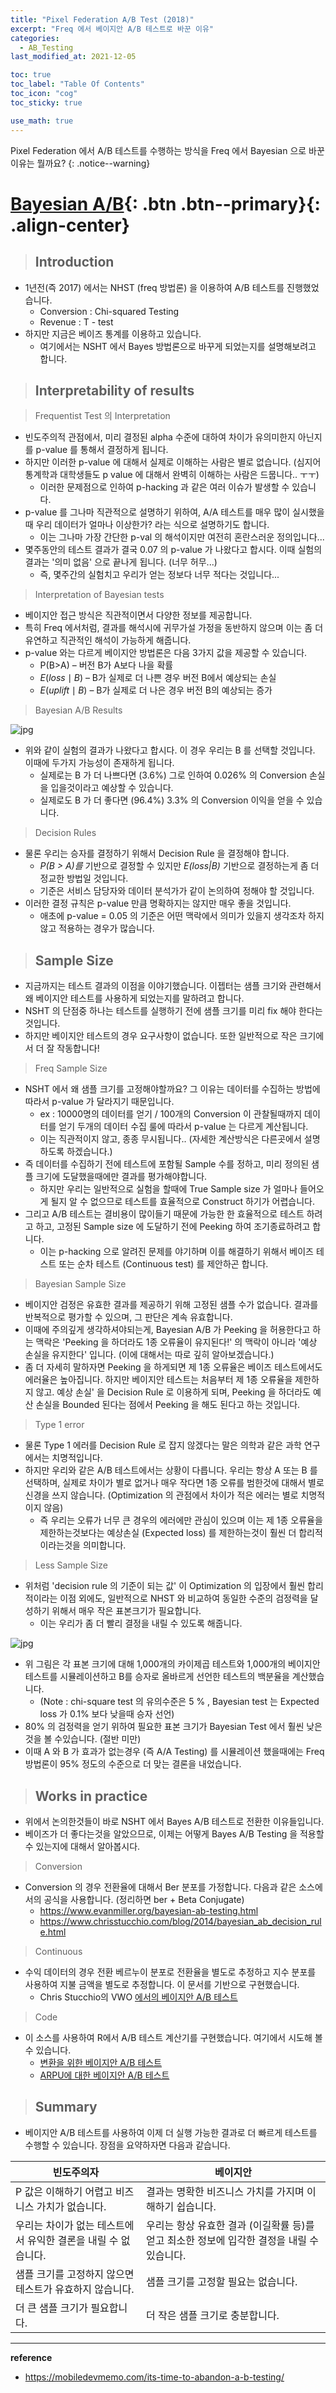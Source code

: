 ```yaml
---
title: "Pixel Federation A/B Test (2018)"
excerpt: "Freq 에서 베이지안 A/B 테스트로 바꾼 이유"
categories:
  - AB_Testing
last_modified_at: 2021-12-05

toc: true
toc_label: "Table Of Contents"
toc_icon: "cog"
toc_sticky: true

use_math: true
---
```


Pixel Federation 에서 A/B 테스트를 수행하는 방식을 Freq 에서 Bayesian 으로 바꾼 이유는 뭘까요?
{: .notice--warning}

# [Bayesian A/B](#link){: .btn .btn--primary}{: .align-center}

> ## Introduction

- 1년전(즉 2017) 에서는 NHST (freq 방법론) 을 이용하여 A/B 테스트를 진행했었습니다.
  - Conversion : Chi-squared Testing
  - Revenue : T - test
- 하지만 지금은 베이즈 통계를 이용하고 있습니다. 
  - 여기에서는 NSHT 에서 Bayes 방법론으로 바꾸게 되었는지를 설명해보려고 합니다. 

> ## Interpretability of results

> Frequentist Test 의 Interpretation

- 빈도주의적 관점에서, 미리 결정된 alpha 수준에 대하여 차이가 유의미한지 아닌지를  p-value 를 통해서 결정하게 됩니다.
- 하지만 이러한 p-value 에 대해서 실제로 이해하는 사람은 별로 없습니다. (심지어 통계학과 대학생들도 p value 에 대해서 완벽히 이해하는 사람은 드뭅니다.. ㅜㅜ)
  - 이러한 문제점으로 인하여 p-hacking 과 같은 여러 이슈가 발생할 수 있습니다.
- p-value 를 그나마 직관적으로 설명하기 위하여, A/A 테스트를 매우 많이 실시했을때 우리 데이터가 얼마나 이상한가? 라는 식으로 설명하기도 합니다.
  - 이는 그나마 가장 간단한 p-val 의 해석이지만 여전히 혼란스러운 정의입니다...
- 몇주동안의 테스트 결과가 결국  0.07 의 p-value 가 나왔다고 합시다. 이때  실험의 결과는 '의미 없음' 으로 끝나게 됩니다. (너무 허무...)
  - 즉, 몇주간의 실험치고 우리가 얻는 정보다 너무 적다는 것입니다...

> Interpretation of Bayesian tests

- 베이지안 접근 방식은 직관적이면서 다양한 정보를 제공합니다.
- 특히 Freq 에서처럼, 결과를 해석시에 귀무가설 가정을 동반하지 않으며 이는 좀 더 유연하고 직관적인 해석이 가능하게 해줍니다. 
- p-value 와는 다르게 베이지안 방법론은 다음 3가지 값을 제공할 수 있습니다.
  - P(B>A) – 버전 B가 A보다 나을 확률
  - $E(loss \mid B)$ – B가 실제로 더 나쁜 경우 버전 B에서 예상되는 손실
  - $E(uplift \mid B)$ – B가 실제로 더 나은 경우 버전 B의 예상되는 증가

> Bayesian A/B Results

![jpg](/assets/images/Stat/119_1.jpg)

- 위와 같이 실험의 결과가 나왔다고 합시다. 이 경우 우리는 B 를 선택할 것입니다. 이때에 두가지 가능성이 존재하게 됩니다. 
  - 실제로는 B 가 더 나쁘다면 (3.6%) 그로 인하여 0.026% 의 Conversion 손실을 입을것이라고 예상할 수 있습니다.
  - 실제로도 B 가 더 좋다면 (96.4%) 3.3% 의 Conversion 이익을 얻을 수 있습니다.

> Decision Rules

- 물론 우리는 승자를 결정하기 위해서 Decision Rule 을 결정해야 합니다. 
  - *P(B > A)를* 기반으로 결정할 수 있지만 *E(loss|B)* 기반으로 결정하는게 좀 더 정교한 방법일 것입니다.
  - 기준은 서비스 담당자와 데이터 분석가가 같이 논의하여 정해야 할 것입니다.
- 이러한 결정 규칙은 p-value 만큼 명확하지는 않지만 매우 좋을 것입니다. 
  - 애초에 p-value = 0.05 의 기준은 어떤 맥락에서 의미가 있을지 생각조차 하지 않고 적용하는 경우가 많습니다.

> ## Sample Size 

- 지금까지는 테스트 결과의 이점을 이야기했습니다. 이젭터는 샘플 크기와 관련해서 왜 베이지안 테스트를 사용하게 되었는지를 말하려고 합니다. 
- NSHT 의 단점중 하나는 테스트를 실행하기 전에 샘플 크기를 미리 fix 해야 한다는것입니다. 
- 하지만 베이지안 테스트의 경우 요구사항이 없습니다. 또한 일반적으로 작은 크기에서 더 잘 작동합니다! 

> Freq Sample Size 

- NSHT 에서 왜 샘플 크기를 고정해야할까요? 그 이유는 데이터를 수집하는 방법에 따라서  p-value 가 달라지기 때문입니다.
  - ex : 10000명의 데이터를 얻기 / 100개의 Conversion 이 관찰될때까지 데이터를 얻기 두개의 데이터 수집 룰에 따라서 p-value 는 다르게 계산됩니다. 
  - 이는 직관적이지 않고, 종종 무시됩니다.. (자세한 계산방식은 다른곳에서 설명하도록 하겠습니다.)
- 즉 데이터를 수집하기 전에 테스트에 포함될 Sample 수를 정하고, 미리 정의된 샘플 크기에 도달했을때에만 결과를 평가해야합니다.
  - 하지만 우리는 일반적으로 실험을 할때에 True Sample size 가 얼마나 들어오게 될지 알 수 없으므로 테스트를 효율적으로 Construct 하기가 어렵습니다.
- 그리고 A/B 테스트는 결비용이 많이들기 때문에 가능한 한 효율적으로 테스트 하려고 하고, 고정된 Sample size 에 도달하기 전에 Peeking 하여 조기종료하려고 합니다. 
  - 이는 p-hacking 으로 알려진 문제를 야기하며 이를 해결하기 위해서 베이즈 테스트 또는 순차 테스트 (Continuous test) 를 제안하곤 합니다.

> Bayesian Sample Size

- 베이지안 검정은 유효한 결과를 제공하기 위해 고정된 샘플 수가 없습니다. 결과를 반복적으로 평가할 수 있으며, 그 판단은 계속 유효합니다.
- 이때에 주의깊게 생각하셔야되는게, Bayesian A/B 가 Peeking 을 허용한다고 하는 맥락은 'Peeking 을 하더라도 1종 오류율이 유지된다!' 의 맥락이 아니라 '예상 손실을 유지한다' 입니다. (이에 대해서는 따로 깊히 알아보겠습니다.)
- 좀 더 자세히 말하자면 Peeking 을 하게되면 제 1종 오류율은 베이즈 테스트에서도 에러율은 높아집니다. 하지만 베이지안 테스트는 처음부터 제 1종 오류율을 제한하지 않고. 예상 손실' 을 Decision Rule 로 이용하게 되며, Peeking 을 하더라도 예산 손실을 Bounded 된다는 점에서 Peeking 을 해도 된다고 하는 것입니다. 

> Type 1 error

- 물론 Type 1 에러를 Decision Rule 로 잡지 않겠다는 말은 의학과 같은 과학 연구에서는 치명적입니다. 
- 하지만 우리와 같은 A/B 테스트에서는 상황이 다릅니다. 우리는 항상 A 또는 B 를 선택하며, 실제로 차이가 별로 없거나 매우 작다면 1종 오류를 범한것에 대해서 별로 신경을 쓰지 않습니다. (Optimization 의 관점에서 차이가 적은 에러는 별로 치명적이지 않음)
  - 즉 우리는 오류가 너무 큰 경우의 에러에만 관심이 있으며 이는 제 1종 오류율을 제한하는것보다는 예상손실 (Expected loss) 를 제한하는것이 훨씬 더 합리적이라는것을 의미합니다.

> Less Sample Size 

- 위처럼 'decision rule 의 기준이 되는 값' 이 Optimization 의 입장에서 훨씬 합리적이라는 이점 외에도, 일반적으로 NHST 와 비교하여 동일한 수준의 검정력을 달성하기 위해서 매우 작은 표본크기가 필요합니다.
  - 이는 우리가 좀 더 빨리 결정을 내릴 수 있도록 해줍니다. 

![jpg](/assets/images/Stat/119_2.jpg)

- 위 그림은 각 표본 크기에 대해 1,000개의 카이제곱 테스트와 1,000개의 베이지안 테스트를 시뮬레이션하고 B를 승자로 올바르게 선언한 테스트의 백분율을 계산했습니다.
  - (Note : chi-square test 의 유의수준은 5 % , Bayesian test 는 Expected loss 가 0.1% 보다 낮을때 승자 선언)
- 80% 의 검정력을 얻기 위하여 필요한 표본 크기가 Bayesian Test 에서 훨씬 낮은것을 볼 수있습니다. (절반 미만) 
- 이때 A 와 B 가 효과가 없는경우 (즉 A/A Testing) 를 시뮬레이션 했을때에는 Freq 방법론이 95% 정도의 수준으로 더 맞는 결론을 내었습니다. 

> ## Works in practice

- 위에서 논의한것들이 바로 NSHT 에서 Bayes A/B 테스트로 전환한 이유들입니다.
- 베이즈가 더 좋다는것을 알았으므로, 이제는 어떻게 Bayes A/B Testing 을 적용할 수 있는지에 대해서 알아봅시다. 

> Conversion 

- Conversion 의 경우 전환율에 대해서 Ber 분포를 가정합니다. 다음과 같은 소스에서의 공식을 사용합니다. (정리하면 ber + Beta Conjugate)
  - <https://www.evanmiller.org/bayesian-ab-testing.html>
  - <https://www.chrisstucchio.com/blog/2014/bayesian_ab_decision_rule.html>

> Continuous 

- 수익 데이터의 경우 전환 베르누이 분포로 전환율을 별도로 추정하고 지수 분포를 사용하여 지불 금액을 별도로 추정합니다. 이 문서를 기반으로 구현했습니다.
  - Chris Stucchio의 VWO [에서의 베이지안 A/B 테스트](https://cdn2.hubspot.net/hubfs/310840/VWO_SmartStats_technical_whitepaper.pdf)

> Code

- 이 소스를 사용하여 R에서 A/B 테스트 계산기를 구현했습니다. 여기에서 시도해 볼 수 있습니다.
  - [변환을 위한 베이지안 A/B 테스트](https://vidogreg.shinyapps.io/bayes-conversion-test/)
  - [ARPU에 대한 베이지안 A/B 테스트](https://vidogreg.shinyapps.io/bayes-arpu-test/)

> ## Summary

- 베이지안 A/B 테스트를 사용하여 이제 더 실행 가능한 결과로 더 빠르게 테스트를 수행할 수 있습니다. 장점을 요약하자면 다음과 같습니다.

| **빈도주의자**                                               | **베이지안**                                                 |
| ------------------------------------------------------------ | ------------------------------------------------------------ |
| P 값은 이해하기 어렵고 비즈니스 가치가 없습니다.             | 결과는 명확한 비즈니스 가치를 가지며 이해하기 쉽습니다.      |
| 우리는 차이가 없는 테스트에서 유익한 결론을 내릴 수 없습니다. | 우리는 항상 유효한 결과 (이길확률 등)를 얻고 최소한 정보에 입각한 결정을 내릴 수 있습니다. |
| 샘플 크기를 고정하지 않으면 테스트가 유효하지 않습니다.      | 샘플 크기를 고정할 필요는 없습니다.                          |
| 더 큰 샘플 크기가 필요합니다.                                | 더 작은 샘플 크기로 충분합니다.                              |

---

**reference**

- <https://mobiledevmemo.com/its-time-to-abandon-a-b-testing/>

